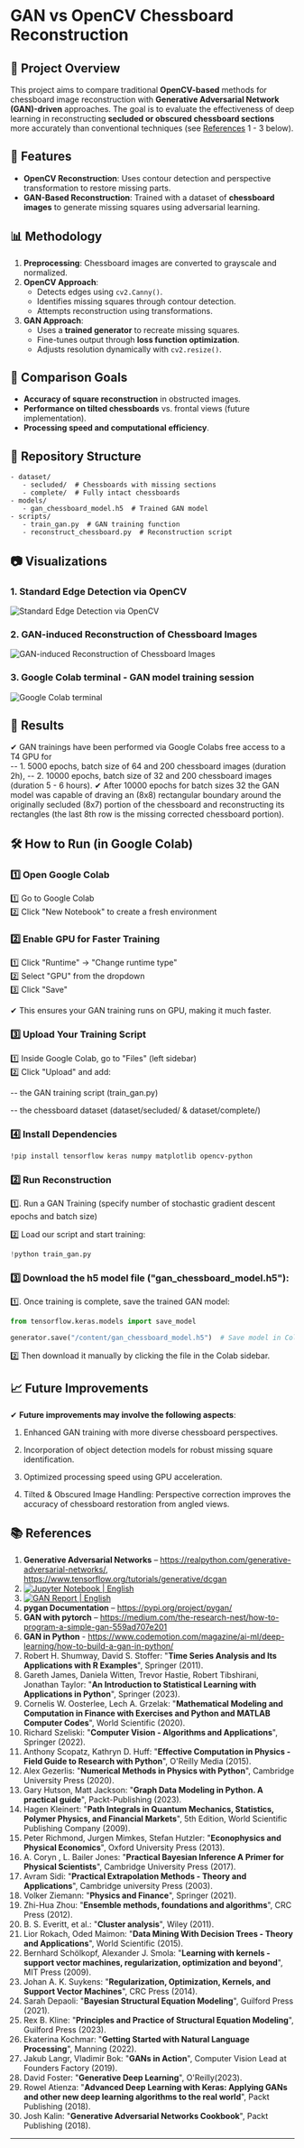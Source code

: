 # GAN vs OpenCV Chessboard Reconstruction

## 📌 Project Overview
This project aims to compare traditional **OpenCV-based** methods for chessboard image reconstruction with
**Generative Adversarial Network (GAN)-driven** approaches. The goal is to evaluate the effectiveness of deep learning 
in reconstructing **secluded or obscured chessboard sections** more accurately than conventional techniques 
(see [References](https://github.com/NenadBalaneskovic/ExternalProjects/blob/main/LLM_GAN_ImageReconstruction/README.md#-references) 1 - 3 below).

## 🚀 Features
- **OpenCV Reconstruction**: Uses contour detection and perspective transformation to restore missing parts.
- **GAN-Based Reconstruction**: Trained with a dataset of **chessboard images** to generate missing squares using adversarial learning.

## 📊 Methodology
1. **Preprocessing**: Chessboard images are converted to grayscale and normalized.
2. **OpenCV Approach**:
   - Detects edges using `cv2.Canny()`.
   - Identifies missing squares through contour detection.
   - Attempts reconstruction using transformations.
3. **GAN Approach**:
   - Uses a **trained generator** to recreate missing squares.
   - Fine-tunes output through **loss function optimization**.
   - Adjusts resolution dynamically with `cv2.resize()`.

## 🔬 Comparison Goals
- **Accuracy of square reconstruction** in obstructed images.
- **Performance on tilted chessboards** vs. frontal views (future implementation).
- **Processing speed and computational efficiency**.

## 📂 Repository Structure
```plaintext
- dataset/
   - secluded/  # Chessboards with missing sections
   - complete/  # Fully intact chessboards
- models/
   - gan_chessboard_model.h5  # Trained GAN model
- scripts/
   - train_gan.py  # GAN training function
   - reconstruct_chessboard.py  # Reconstruction script
```
   
## 📷 Visualizations  
### 1. Standard Edge Detection via OpenCV
![Standard Edge Detection via OpenCV](https://github.com/NenadBalaneskovic/ExternalProjects/blob/9658c9a261c518adf596dc7539602e029b391bc3/LLM_GAN_ImageReconstruction/ReconstructedStandardResults.PNG)  
### 2. GAN-induced Reconstruction of Chessboard Images
![GAN-induced Reconstruction of Chessboard Images](https://github.com/NenadBalaneskovic/ExternalProjects/blob/372401f6476fbaf9224bcf0964badcb5220d197e/LLM_GAN_ImageReconstruction/SecludedReconstructed.png)  
### 3. Google Colab terminal - GAN model training session
![Google Colab terminal](roc_curve.png)  

## 🚀 Results  
✔ GAN trainings have been performed via Google Colabs free access to a T4 GPU for  
-- 1. 5000 epochs, batch size of 64 and 200 chessboard images (duration 2h),
-- 2. 10000 epochs, batch size of 32 and 200 chessboard images (duration 5 - 6 hours).
✔ After 10000 epochs for batch sizes 32 the GAN model was capable of draving an (8x8) rectangular boundary around the 
originally secluded (8x7) portion of the chessboard and reconstructing its rectangles
(the last 8th row is the missing corrected chessboard portion).  
   
## 🛠 How to Run (in Google Colab)

### 1️⃣ Open Google Colab  

1️⃣ Go to Google Colab  
2️⃣ Click "New Notebook" to create a fresh environment  

### 2️⃣ Enable GPU for Faster Training  

1️⃣ Click "Runtime" → "Change runtime type"  
2️⃣ Select "GPU" from the dropdown  
3️⃣ Click "Save"

✔ This ensures your GAN training runs on GPU, making it much faster.  

### 3️⃣ Upload Your Training Script  

1️⃣ Inside Google Colab, go to "Files" (left sidebar)  
2️⃣ Click "Upload" and add:

-- the GAN training script (train_gan.py)

-- the chessboard dataset (dataset/secluded/ & dataset/complete/)  

### 4️⃣ Install Dependencies

```bash
!pip install tensorflow keras numpy matplotlib opencv-python
```  

### 2️⃣ Run Reconstruction  

1️⃣. Run a GAN Training (specify number of stochastic gradient descent epochs and batch size)  

2️⃣  Load our script and start training:  
```python
!python train_gan.py
```

### 3️⃣  Download the h5 model file ("gan_chessboard_model.h5"):
1️⃣. Once training is complete, save the trained GAN model:  
```python
from tensorflow.keras.models import save_model

generator.save("/content/gan_chessboard_model.h5")  # Save model in Colab
```  

2️⃣  Then download it manually by clicking the file in the Colab sidebar. 

## 📈 Future Improvements  
✔ **Future improvements may involve the following aspects**:

1. Enhanced GAN training with more diverse chessboard perspectives.

2. Incorporation of object detection models for robust missing square identification.

3. Optimized processing speed using GPU acceleration.

4. Tilted & Obscured Image Handling: Perspective correction improves the accuracy of chessboard restoration from angled views.

## 📚 References
1. **Generative Adversarial Networks** – https://realpython.com/generative-adversarial-networks/, https://www.tensorflow.org/tutorials/generative/dcgan 
2. [![Jupyter Notebook | English](https://img.shields.io/badge/Jupyter%20Notebook-English-yellowblue?logoColor=blue&labelColor=yellow)](https://github.com/NenadBalaneskovic/ExternalProjects/blob/ea3c345a0d55882a5cad502f77d41a6e7e50402f/LLM_GAN_ImageReconstruction/LLM_OpenCV_ImageReconstruction.ipynb)
3. [![GAN Report | English](https://img.shields.io/badge/LLM_GAN%20Report-English-yellowblue?logoColor=blue&labelColor=red)](https://github.com/NenadBalaneskovic/ExternalProjects/blob/12b49cfdd5b5d457264786c899ccbc6db839d094/LLM_GAN_ImageReconstruction/LLM_GAN_ImageReconstruction.pdf) 
4. **pygan Documentation** – https://pypi.org/project/pygan/
5. **GAN with pytorch** – https://medium.com/the-research-nest/how-to-program-a-simple-gan-559ad707e201
6. **GAN in Python** - https://www.codemotion.com/magazine/ai-ml/deep-learning/how-to-build-a-gan-in-python/
7. Robert H. Shumway, David S. Stoffer: "__Time Series Analysis and Its Applications with R Examples__", Springer (2011).
8. Gareth James, Daniela Witten, Trevor Hastie, Robert Tibshirani, Jonathan Taylor: "__An Introduction to Statistical Learning with Applications in Python__", Springer (2023).
9. Cornelis W. Oosterlee, Lech A. Grzelak: "__Mathematical Modeling and Computation in Finance with Exercises and Python and MATLAB Computer Codes__", World Scientific (2020).
10. Richard Szeliski: "__Computer Vision - Algorithms and Applications__", Springer (2022).
11. Anthony Scopatz, Kathryn D. Huff: "__Effective Computation in Physics - Field Guide to Research with Python__", O'Reilly Media (2015).
12. Alex Gezerlis: "__Numerical Methods in Physics with Python__", Cambridge University Press (2020).
13. Gary Hutson, Matt Jackson: "__Graph Data Modeling in Python. A practical guide__", Packt-Publishing (2023).
14. Hagen Kleinert: "__Path Integrals in Quantum Mechanics, Statistics, Polymer Physics, and Financial Markets__", 5th Edition, World Scientific Publishing Company (2009).
15. Peter Richmond, Jurgen Mimkes, Stefan Hutzler: "__Econophysics and Physical Economics__", Oxford University Press (2013).
16. A. Coryn , L. Bailer Jones: "__Practical Bayesian Inference A Primer for Physical Scientists__", Cambridge University Press (2017).
17. Avram Sidi: "__Practical Extrapolation Methods - Theory and Applications__", Cambridge university Press (2003).
18. Volker Ziemann: "__Physics and Finance__", Springer (2021).
19. Zhi-Hua Zhou: "__Ensemble methods, foundations and algorithms__", CRC Press (2012).
20. B. S. Everitt, et al.: "__Cluster analysis__", Wiley (2011).
21. Lior Rokach, Oded Maimon: "__Data Mining With Decision Trees - Theory and Applications__", World Scientific (2015).
22. Bernhard Schölkopf, Alexander J. Smola: "__Learning with kernels - support vector machines, regularization, optimization and beyond__", MIT Press (2009).
23. Johan A. K. Suykens: "__Regularization, Optimization, Kernels, and Support Vector Machines__", CRC Press (2014).
24. Sarah Depaoli: "__Bayesian Structural Equation Modeling__", Guilford Press (2021).
25. Rex B. Kline: "__Principles and Practice of Structural Equation Modeling__", Guilford Press (2023).
26. Ekaterina Kochmar: "__Getting Started with Natural Language Processing__", Manning (2022).
27. Jakub Langr, Vladimir Bok: "__GANs in Action__", Computer Vision Lead at Founders Factory (2019).
28. David Foster: "__Generative Deep Learning__", O'Reilly(2023).
29. Rowel Atienza: "__Advanced Deep Learning with Keras: Applying GANs and other new deep learning algorithms to the real world__", Packt Publishing (2018).
30. Josh Kalin: "__Generative Adversarial Networks Cookbook__", Packt Publishing (2018).
---
